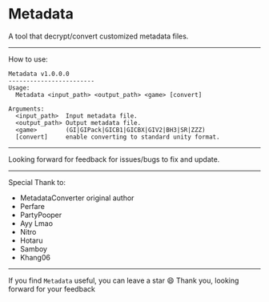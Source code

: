 # Metadata
A tool that decrypt/convert customized metadata files.
_____________________________________________________________________________________________________________________________
How to use:
```
Metadata v1.0.0.0
------------------------
Usage:
  Metadata <input_path> <output_path> <game> [convert]

Arguments:
  <input_path>  Input metadata file.
  <output_path> Output metadata file.
  <game>        (GI|GIPack|GICB1|GICBX|GIV2|BH3|SR|ZZZ)
  [convert]     enable converting to standard unity format.
```
_____________________________________________________________________________________________________________________________
Looking forward for feedback for issues/bugs to fix and update.
_____________________________________________________________________________________________________________________________
Special Thank to:
- MetadataConverter original author
- Perfare
- PartyPooper
- Ayy Lmao
- Nitro
- Hotaru
- Samboy
- Khang06
_____________________________________________________________________________________________________________________________

If you find `Metadata` useful, you can leave a star 😄
Thank you, looking forward for your feedback
